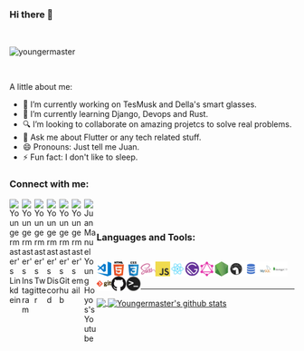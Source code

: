 ### Hi there 👋

<br>

<p align="left"> <img src="https://komarev.com/ghpvc/?username=youngermaster&label=Views&color=blue&style=plastic" alt="youngermaster" /> </p>

<br>

A little about me:

- 🔭 I’m currently working on TesMusk and Della's smart glasses.
- 📙 I’m currently learning Django, Devops and Rust.
- 🔍 I’m looking to collaborate on amazing projetcs to solve real problems. 
- 💬 Ask me about Flutter or any tech related stuff.  
- 😄 Pronouns: Just tell me Juan.
- ⚡ Fun fact: I don't like to sleep.

### Connect with me:

<a href="https://www.linkedin.com/in/juan-manuel-young-hoyos-701653157">
  <img align="left" alt="Youngermaster's Linkdein" width="22px" src="https://cdn.jsdelivr.net/npm/simple-icons@v3/icons/linkedin.svg" />
</a>

<a href="https://instagram.com/jmyounghoyos">
  <img align="left" alt="Youngermaster's Instagram" width="22px" src="https://cdn.jsdelivr.net/npm/simple-icons@v3/icons/instagram.svg" />
</a>

<a href="https://twitter.com/jmyounghoyos">
  <img align="left" alt="Youngermaster's Twitter" width="22px" src="https://cdn.jsdelivr.net/npm/simple-icons@v3/icons/twitter.svg" />
</a>

<a href="https://discordhub.com/profile/412340197640896513">
  <img align="left" alt="Youngermaster's Discord" width="22px" src="https://cdn.jsdelivr.net/npm/simple-icons@v3/icons/discord.svg" />
</a>

<a href="https://github.com/Youngermaster">
  <img align="left" alt="Youngermaster's Github" width="22px" src="https://cdn.jsdelivr.net/npm/simple-icons@v3/icons/github.svg" />
</a>

<a href="mailto:juanmanuel12.13jmyh81@gmail.com">
  <img align="left" alt="Youngermaster's email" width="22px" src="https://cdn.jsdelivr.net/npm/simple-icons@v3/icons/gmail.svg" />
</a>

<a href="https://www.youtube.com/channel/UCyuYHymUH4Adj2YytTdtD4g">
  <img align="left" alt="Juan Manuel Young Hoyos's Youtube" width="22px" src="https://cdn.jsdelivr.net/npm/simple-icons@v3/icons/youtube.svg" />
</a>

<br/>
<br/>

### Languages and Tools:

<br/>

<img align="left" alt="Visual Studio Code" width="26px" src="https://raw.githubusercontent.com/github/explore/80688e429a7d4ef2fca1e82350fe8e3517d3494d/topics/visual-studio-code/visual-studio-code.png" />

<img align="left" alt="HTML5" width="26px" src="https://raw.githubusercontent.com/github/explore/80688e429a7d4ef2fca1e82350fe8e3517d3494d/topics/html/html.png" />

<img align="left" alt="CSS3" width="26px" src="https://raw.githubusercontent.com/github/explore/80688e429a7d4ef2fca1e82350fe8e3517d3494d/topics/css/css.png" />

<img align="left" alt="Sass" width="26px" src="https://raw.githubusercontent.com/github/explore/80688e429a7d4ef2fca1e82350fe8e3517d3494d/topics/sass/sass.png" />

<img align="left" alt="JavaScript" width="26px" src="https://raw.githubusercontent.com/github/explore/80688e429a7d4ef2fca1e82350fe8e3517d3494d/topics/javascript/javascript.png" />

<img align="left" alt="React" width="26px" src="https://raw.githubusercontent.com/github/explore/80688e429a7d4ef2fca1e82350fe8e3517d3494d/topics/react/react.png" />

<img align="left" alt="Gatsby" width="26px" src="https://raw.githubusercontent.com/github/explore/e94815998e4e0713912fed477a1f346ec04c3da2/topics/gatsby/gatsby.png" />

<img align="left" alt="GraphQL" width="26px" src="https://raw.githubusercontent.com/github/explore/80688e429a7d4ef2fca1e82350fe8e3517d3494d/topics/graphql/graphql.png" />

<img align="left" alt="Node.js" width="26px" src="https://raw.githubusercontent.com/github/explore/80688e429a7d4ef2fca1e82350fe8e3517d3494d/topics/nodejs/nodejs.png" />

<img align="left" alt="Deno" width="26px" src="https://raw.githubusercontent.com/github/explore/361e2821e2dea67711cde99c9c40ed357061cf27/topics/deno/deno.png" />

<img align="left" alt="SQL" width="26px" src="https://raw.githubusercontent.com/github/explore/80688e429a7d4ef2fca1e82350fe8e3517d3494d/topics/sql/sql.png" />

<img align="left" alt="MySQL" width="26px" src="https://raw.githubusercontent.com/github/explore/80688e429a7d4ef2fca1e82350fe8e3517d3494d/topics/mysql/mysql.png" />

<img align="left" alt="MongoDB" width="26px" src="https://raw.githubusercontent.com/github/explore/80688e429a7d4ef2fca1e82350fe8e3517d3494d/topics/mongodb/mongodb.png" />

<img align="left" alt="Git" width="26px" src="https://raw.githubusercontent.com/github/explore/80688e429a7d4ef2fca1e82350fe8e3517d3494d/topics/git/git.png" />

<img align="left" alt="GitHub" width="26px" src="https://raw.githubusercontent.com/github/explore/78df643247d429f6cc873026c0622819ad797942/topics/github/github.png" />

<img align="left" alt="Terminal" width="26px" src="https://raw.githubusercontent.com/github/explore/80688e429a7d4ef2fca1e82350fe8e3517d3494d/topics/terminal/terminal.png" />

<br />
<br />

---

<a href="https://github.com/Youngermaster">
  <img align="center" src="https://github-readme-stats.vercel.app/api/top-langs/?username=youngermaster&theme=light&hide_langs_below=1" />
</a>
<a href="https://github.com/Youngermaster">
 <img align="center" src="https://github-readme-stats.vercel.app/api?username=youngermaster&show_icons=true&theme=light&line_height=27" alt="Youngermaster's github stats"/>
</a>
